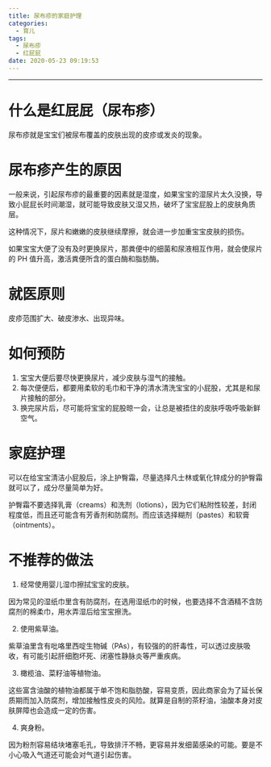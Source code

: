 ```yaml
---
title: 尿布疹的家庭护理
categories:
  - 育儿
tags:
  - 尿布疹
  - 红屁屁
date: 2020-05-23 09:19:53
---
```


---

# 什么是红屁屁（尿布疹）

尿布疹就是宝宝们被尿布覆盖的皮肤出现的皮疹或发炎的现象。

# 尿布疹产生的原因

一般来说，引起尿布疹的最重要的因素就是湿度，如果宝宝的湿尿片太久没换，导致小屁屁长时间潮湿，就可能导致皮肤又湿又热，破坏了宝宝屁股上的皮肤角质层。

这种情况下，尿片和嫩嫩的皮肤继续摩擦，就会进一步加重宝宝皮肤的损伤。

如果宝宝大便了没有及时更换尿片，那粪便中的细菌和尿液相互作用，就会使尿片的 PH 值升高，激活粪便所含的蛋白酶和脂肪酶。

<!-- more -->

# 就医原则

皮疹范围扩大、破皮渗水、出现异味。

# 如何预防

1. 宝宝大便后要尽快更换尿片，减少皮肤与湿气的接触。
2. 每次便便后，都要用柔软的毛巾和干净的清水清洗宝宝的小屁股，尤其是和尿片接触的部分。
3. 换完尿片后，尽可能将宝宝的屁股晾一会，让总是被捂住的皮肤呼吸呼吸新鲜空气。

# 家庭护理

可以在给宝宝清洁小屁股后，涂上护臀霜，尽量选择凡士林或氧化锌成分的护臀霜就可以了，成分尽量简单为好。

护臀霜不要选择乳膏（creams）和洗剂（lotions），因为它们粘附性较差，封闭程度低，而且还可能含有芳香剂和防腐剂。而应该选择糊剂（pastes）和软膏（ointments）。

# 不推荐的做法

1. 经常使用婴儿湿巾擦拭宝宝的皮肤。

因为常见的湿纸巾里含有防腐剂，在选用湿纸巾的时候，也要选择不含酒精不含防腐剂的棉柔巾，用水弄湿后给宝宝擦洗。

2. 使用紫草油。

紫草油里含有吡咯里西啶生物碱（PAs），有较强的的肝毒性，可以透过皮肤吸收，有可能引起肝细胞坏死、闭塞性静脉炎等严重疾病。

3. 橄榄油、菜籽油等植物油。

这些富含油酸的植物油都属于单不饱和脂肪酸，容易变质，因此商家会为了延长保质期而加入防腐剂，增加接触性皮炎的风险。就算是自制的茶籽油，油酸本身对皮肤屏障也会造成一定的伤害。

4. 爽身粉。

因为粉剂容易结块堵塞毛孔，导致排汗不畅，更容易并发细菌感染的可能。要是不小心吸入气道还可能会对气道引起伤害。



